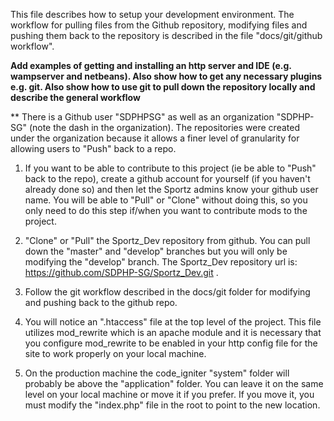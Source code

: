 This file describes how to setup your development environment.  The workflow for pulling files from the Github repository, modifying files and pushing them back to the repository is described in the file "docs/git/github workflow".

**Add examples of getting and installing an http server and IDE (e.g. wampserver and netbeans).  Also show how to get any necessary plugins e.g. git.  Also show how to use git to pull down the repository locally and describe the general workflow**

** There is a Github user "SDPHPSG" as well as an organization "SDPHP-SG" (note the dash in the organization).  The repositories were created under the organization because it allows a finer level of granularity for allowing users to "Push" back to a repo.

1) If you want to be able to contribute to this project (ie be able to "Push" back to the repo), create a github account for yourself (if you haven't already done so) and then let the Sportz admins know your github user name.  You will be able to "Pull" or "Clone" without doing this, so you only need to do this step if/when you want to contribute mods to the project.

2) "Clone" or "Pull" the Sportz_Dev repository from github.  You can pull down the "master" and "develop" branches but you will only be modifying the "develop" branch.  The Sportz_Dev repository url is: https://github.com/SDPHP-SG/Sportz_Dev.git .

3) Follow the git workflow described in the docs/git folder for modifying and pushing back to the github repo.

4) You will notice an ".htaccess" file at the top level of the project.  This file utilizes mod_rewrite which is an apache module and it is necessary that you configure mod_rewrite to be enabled in your http config file for the site to work properly on your local machine.

5) On the production machine the code_igniter "system" folder will probably be above the "application" folder.  You can leave it on the same level on your local machine or move it if you prefer.  If you move it, you must modify the "index.php" file in the root to point to the new location.